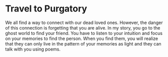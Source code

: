 # Travel to Purgatory
We all find a way to connect with our dead loved ones. However, the danger of this connection is forgetting that you are alive. In my story, you go to the ghost world to find your friend. You have to listen to your intuition and focus on your memories to find the person. When you find them, you will realize that they can only live in the pattern of your memories as light and they can talk with you using poems.

